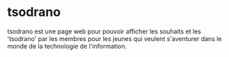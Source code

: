 # tsodrano
tsodrano est une page web pour pouvoir afficher les souhaits et les 'tsodrano' par les membres pour les jeunes qui veulent s'aventurer dans le monde de la technologie de l'information.
